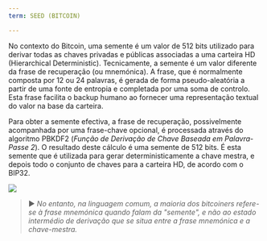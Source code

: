 ```yaml
---
term: SEED (BITCOIN)

---
```

No contexto do Bitcoin, uma semente é um valor de 512 bits utilizado para derivar todas as chaves privadas e públicas associadas a uma carteira HD (Hierarchical Deterministic). Tecnicamente, a semente é um valor diferente da frase de recuperação (ou mnemónica). A frase, que é normalmente composta por 12 ou 24 palavras, é gerada de forma pseudo-aleatória a partir de uma fonte de entropia e completada por uma soma de controlo. Esta frase facilita o backup humano ao fornecer uma representação textual do valor na base da carteira.

Para obter a semente efectiva, a frase de recuperação, possivelmente acompanhada por uma frase-chave opcional, é processada através do algoritmo PBKDF2 (*Função de Derivação de Chave Baseada em Palavra-Passe 2*). O resultado deste cálculo é uma semente de 512 bits. É esta semente que é utilizada para gerar deterministicamente a chave mestra, e depois todo o conjunto de chaves para a carteira HD, de acordo com o BIP32.

![](../../dictionnaire/assets/31.webp)

> ► *No entanto, na linguagem comum, a maioria dos bitcoiners refere-se à frase mnemónica quando falam da "semente", e não ao estado intermédio de derivação que se situa entre a frase mnemónica e a chave-mestra.*